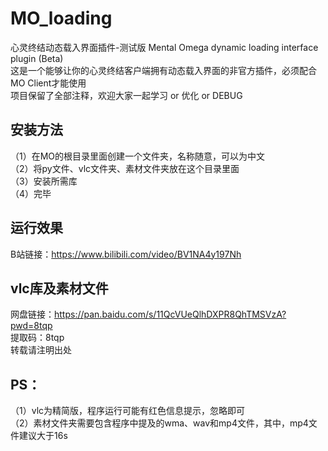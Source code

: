 # MO_loading
心灵终结动态载入界面插件-测试版 Mental Omega dynamic loading interface plugin (Beta)  
这是一个能够让你的心灵终结客户端拥有动态载入界面的非官方插件，必须配合MO Client才能使用  
项目保留了全部注释，欢迎大家一起学习 or 优化 or DEBUG  
## 安装方法
（1）在MO的根目录里面创建一个文件夹，名称随意，可以为中文  
（2）将py文件、vlc文件夹、素材文件夹放在这个目录里面  
（3）安装所需库  
（4）完毕  
## 运行效果
B站链接：https://www.bilibili.com/video/BV1NA4y197Nh  
## vlc库及素材文件
网盘链接：https://pan.baidu.com/s/11QcVUeQlhDXPR8QhTMSVzA?pwd=8tqp   
提取码：8tqp  
转载请注明出处  
## PS：
（1）vlc为精简版，程序运行可能有红色信息提示，忽略即可  
（2）素材文件夹需要包含程序中提及的wma、wav和mp4文件，其中，mp4文件建议大于16s


